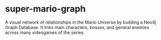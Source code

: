 # super-mario-graph
A visual network of relationships in the Mario Universe by building a Neo4j Graph Database. It links main characters, bosses, and general enemies across many videogames of the series.
